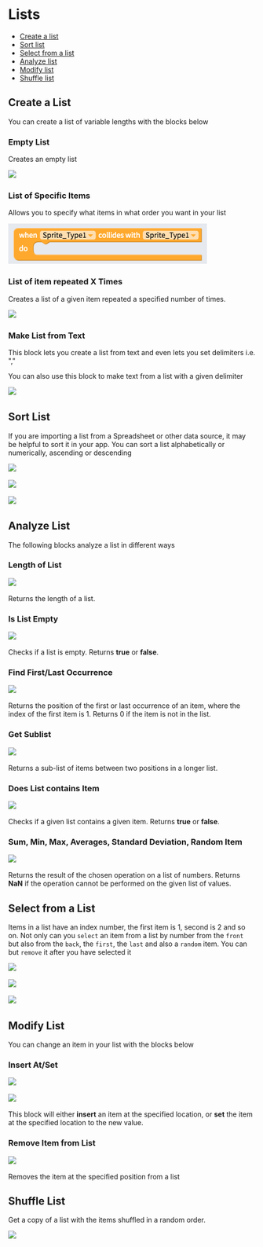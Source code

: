 # Lists

* [Create a list](lists.md#create-a-list)
* [Sort list](lists.md#sort-list)
* [Select from a list](lists.md#select-from-a-list)
* [Analyze list](lists.md#analyze-list)
* [Modify list](lists.md#modify-list)
* [Shuffle list](lists.md#shuffle-list)

## Create a List

You can create a list of variable lengths with the blocks below

### Empty List

Creates an empty list

![](.gitbook/assets/screen-shot-2021-04-08-at-12.02.11-pm.png)

### List of Specific Items

Allows you to specify what items in what order you want in your list

![](.gitbook/assets/image%20%2815%29.png)

### List of item repeated X Times

Creates a list of a given item repeated a specified number of times.

![](.gitbook/assets/blocks-lists-fig-3.png)

### Make List from Text

This block lets you create a list from text and even lets you set delimiters i.e. ","

You can also use this block to make text from a list with a given delimiter

![](.gitbook/assets/blocks-lists-fig-8.png)

## Sort List

If you are importing a list from a Spreadsheet or other data source, it may be helpful to sort it in your app. You can sort a list alphabetically or numerically, ascending or descending

![](.gitbook/assets/blocks-lists-fig-9.png)

![](.gitbook/assets/screen-shot-2021-04-08-at-11.44.22-am.png)



![](.gitbook/assets/screen-shot-2021-04-08-at-11.50.52-am.png)

## Analyze List

The following blocks analyze a list in different ways

### Length of List

![](.gitbook/assets/screen-shot-2021-04-08-at-11.56.00-am.png)

Returns the length of a list.

### Is List Empty

![](.gitbook/assets/screen-shot-2021-04-08-at-11.55.17-am.png)

Checks if a list is empty. Returns **true** or **false**.

### Find First/Last Occurrence

![](.gitbook/assets/screen-shot-2021-04-08-at-11.48.45-am.png)

Returns the position of the first or last occurrence of an item, where the index of the first item is 1. Returns 0 if the item is not in the list.

### Get Sublist

![](.gitbook/assets/screen-shot-2021-04-08-at-11.49.30-am.png)

Returns a sub-list of items between two positions in a longer list.

### Does List contains Item

![](.gitbook/assets/screen-shot-2021-04-08-at-11.52.43-am.png)

Checks if a given list contains a given item. Returns **true** or **false**.

### Sum, Min, Max, Averages, Standard Deviation, Random Item

![](.gitbook/assets/screen-shot-2021-04-08-at-12.03.09-pm.png)

Returns the result of the chosen operation on a list of numbers. Returns **NaN** if the operation cannot be performed on the given list of values.

## Select from a List

Items in a list have an index number, the first item is 1, second is 2 and so on. Not only can you `select` an item from a list by number from the `front` but also from the `back`, the `first`, the `last` and also a `random` item. You can but `remove` it after you have selected it

![](.gitbook/assets/screen-shot-2021-04-08-at-11.45.29-am.png)

![](.gitbook/assets/screen-shot-2021-04-08-at-11.46.14-am.png)

![](.gitbook/assets/screen-shot-2021-04-08-at-11.46.44-am.png)

## Modify List

You can change an item in your list with the blocks below

### Insert At/Set

![](.gitbook/assets/screen-shot-2021-04-08-at-11.58.18-am.png)

![](.gitbook/assets/screen-shot-2021-04-08-at-11.58.31-am.png)

This block will either **insert** an item at the specified location, or **set** the item at the specified location to the new value.

### Remove Item from List

![](.gitbook/assets/screen-shot-2021-04-08-at-12.08.53-pm.png)

Removes the item at the specified position from a list

## Shuffle List

Get a copy of a list with the items shuffled in a random order.

![](.gitbook/assets/screen-shot-2021-04-08-at-12.00.06-pm.png)

